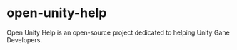 # open-unity-help
Open Unity Help is an open-source project dedicated to helping Unity Gane Developers.
